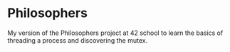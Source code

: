 # Philosophers

My version of the Philosophers project at 42 school to learn the basics of threading a process and discovering the mutex.
